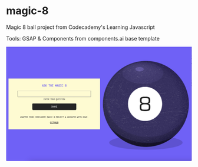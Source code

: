 # magic-8
Magic 8 ball project from Codecademy's Learning Javascript
 
 Tools: 
 GSAP & Components from components.ai base template

![Magic 8 project](/assets/magic-8-sep-2023.jpg)
